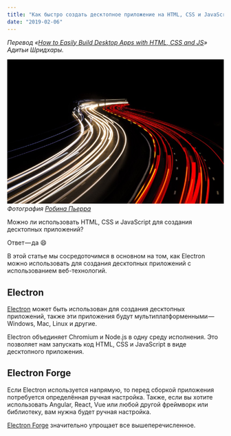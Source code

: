 ```yaml
---
title: "Как быстро создать десктопное приложение на HTML, CSS и JavaScript"
date: "2019-02-06"
---
```

_Перевод «[How to Easily Build Desktop Apps with HTML, CSS and JS](https://medium.freecodecamp.org/how-to-easily-build-desktop-apps-with-html-css-and-javascript-d3e3f03f95a5)» Адитьи Шридхары._

![](images/img1.jpg)
_Фотография [Робина Пьерра](https://unsplash.com/@robinpierre)_

Можно ли использовать HTML, CSS и JavaScript для создания десктопных приложений?

Ответ — да :smile:

В этой статье мы сосредоточимся в основном на том, как Electron можно использовать для создания десктопных приложений с использованием веб-технологий.

## Electron

[Electron](https://electronjs.org/) может быть использован для создания десктопных приложений, также эти приложения будут мультиплатформенными — Windows, Mac, Linux и другие.

Electron объединяет Chromium и Node.js в одну среду исполнения. Это позволяет нам запускать код HTML, CSS и JavaScript в виде десктопного приложения.

## Electron Forge

Если Electron используется напрямую, то перед сборкой приложения потребуется определённая ручная настройка. Также, если вы хотите использовать Angular, React, Vue или любой другой фреймворк или библиотеку, вам нужна будет ручная настройка.

[Electron Forge](https://electronforge.io/) значительно упрощает все вышеперечисленное.
